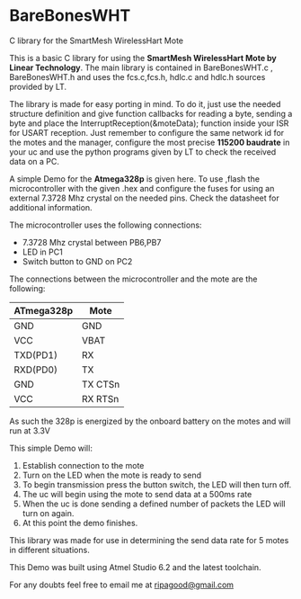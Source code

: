 # BareBonesWHT
C library for the SmartMesh WirelessHart Mote

This is a basic C library for using the **SmartMesh WirelessHart Mote by Linear Technology**.
The main library is contained in BareBonesWHT.c , BareBonesWHT.h and uses the fcs.c,fcs.h, 
hdlc.c and hdlc.h sources provided by LT.

The library is made for easy porting in mind. To do it, just use the needed structure definition and
give function callbacks for reading a byte, sending a byte and place the InterruptReception(&moteData);
function inside your ISR for USART reception. Just remember to configure the same network id for the 
motes and the manager, configure the most precise **115200 baudrate** in your uc and use the python programs
given by LT to check the received data on a PC.

A simple Demo for the **Atmega328p** is given here. To use ,flash the microcontroller with the given .hex
and configure the fuses for using an external 7.3728 Mhz crystal on the needed pins. Check the
datasheet for additional information. 

The microcontroller uses the following connections:

* 7.3728 Mhz crystal between PB6,PB7
* LED in PC1
* Switch button to GND on PC2

The connections between the microcontroller and the mote are the following:



ATmega328p   | Mote
------------ | -------------
GND | GND
VCC | VBAT
TXD(PD1) | RX
RXD(PD0) | TX
GND | TX CTSn
VCC | RX RTSn




As such the 328p is energized by the onboard battery on the motes and will run at
3.3V


This simple Demo will:

1. Establish connection to the mote
2. Turn on the LED when the mote is ready to send
3. To begin transmission press the button switch, the LED will then turn off.
4. The uc will begin using the mote to send data at a 500ms rate
5. When the uc is done sending a defined number of packets the LED will turn on again.
6. At this point the demo finishes.



This library was made for use in determining the send data rate for 5 motes in 
different situations. 

This Demo was built using Atmel Studio 6.2 and the latest toolchain.

For any doubts feel free to email me at ripagood@gmail.com






